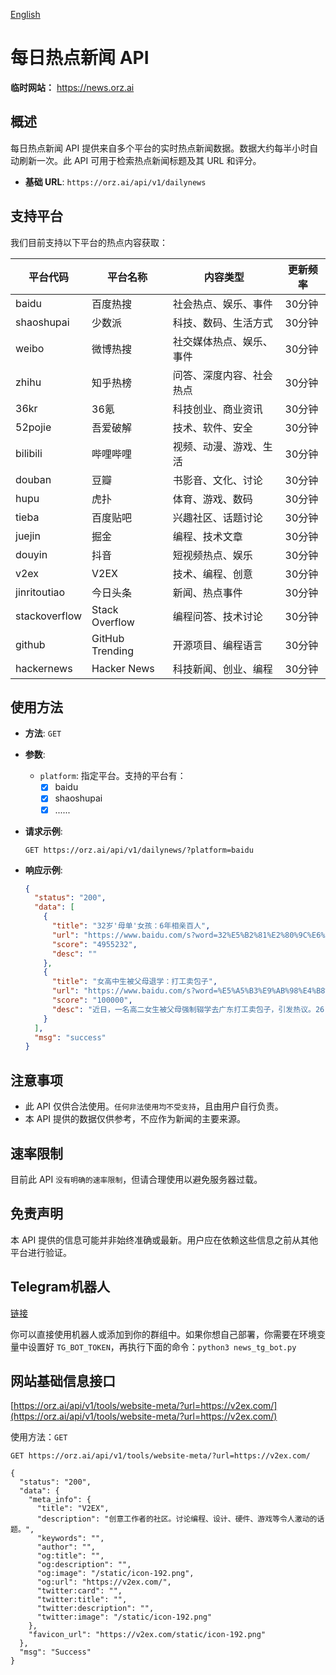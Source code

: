 [English](README_EN.md)

# 每日热点新闻 API

**临时网站：** https://news.orz.ai

## 概述

每日热点新闻 API 提供来自多个平台的实时热点新闻数据。数据大约每半小时自动刷新一次。此 API 可用于检索热点新闻标题及其 URL 和评分。

- **基础 URL**: `https://orz.ai/api/v1/dailynews`

## 支持平台

我们目前支持以下平台的热点内容获取：

| 平台代码 | 平台名称 | 内容类型 | 更新频率 |
|----------|----------|----------|----------|
| baidu | 百度热搜 | 社会热点、娱乐、事件 | 30分钟 |
| shaoshupai | 少数派 | 科技、数码、生活方式 | 30分钟 |
| weibo | 微博热搜 | 社交媒体热点、娱乐、事件 | 30分钟 |
| zhihu | 知乎热榜 | 问答、深度内容、社会热点 | 30分钟 |
| 36kr | 36氪 | 科技创业、商业资讯 | 30分钟 |
| 52pojie | 吾爱破解 | 技术、软件、安全 | 30分钟 |
| bilibili | 哔哩哔哩 | 视频、动漫、游戏、生活 | 30分钟 |
| douban | 豆瓣 | 书影音、文化、讨论 | 30分钟 |
| hupu | 虎扑 | 体育、游戏、数码 | 30分钟 |
| tieba | 百度贴吧 | 兴趣社区、话题讨论 | 30分钟 |
| juejin | 掘金 | 编程、技术文章 | 30分钟 |
| douyin | 抖音 | 短视频热点、娱乐 | 30分钟 |
| v2ex | V2EX | 技术、编程、创意 | 30分钟 |
| jinritoutiao | 今日头条 | 新闻、热点事件 | 30分钟 |
| stackoverflow | Stack Overflow | 编程问答、技术讨论 | 30分钟 |
| github | GitHub Trending | 开源项目、编程语言 | 30分钟 |
| hackernews | Hacker News | 科技新闻、创业、编程 | 30分钟 |

## 使用方法

- **方法**: `GET`
- **参数**:
  - `platform`: 指定平台。支持的平台有：
    - [x] baidu
    - [x] shaoshupai
    - [x] ......

- **请求示例**:
  ```shell
  GET https://orz.ai/api/v1/dailynews/?platform=baidu
  ```

- **响应示例**:
  ```json
  {
    "status": "200",
    "data": [
      {
        "title": "32岁'母单'女孩：6年相亲百人",
        "url": "https://www.baidu.com/s?word=32%E5%B2%81%E2%80%9C%E6%AF%8D%E5%8D%95%E2%80%9D%E5%A5%B3%E5%AD%A9%EF%BC%9A6%E5%B9%B4%E7%9B%B8%E4%BA%B2%E7%99%BE%E4%BA%BA&sa=fyb_news",
        "score": "4955232",
        "desc": ""
      },
      {
        "title": "女高中生被父母退学：打工卖包子",
        "url": "https://www.baidu.com/s?word=%E5%A5%B3%E9%AB%98%E4%B8%AD%E7%94%9F%E8%A2%AB%E7%88%B6%E6%AF%8D%E9%80%80%E5%AD%A6%EF%BC%9A%E6%89%93%E5%B7%A5%E5%8D%96%E5%8C%85%E5%AD%90&sa=fyb_news",
        "score": "100000",
        "desc": "近日，一名高二女生被父母强制辍学去广东打工卖包子，引发热议。26日，当地教育局回应：已经妥善处理了，女生已复学。"
      }
    ],
    "msg": "success"
  }
  ```

## 注意事项

- 此 API 仅供合法使用。`任何非法使用均不受支持`，且由用户自行负责。
- 本 API 提供的数据仅供参考，不应作为新闻的主要来源。

## 速率限制

目前此 API `没有明确的速率限制`，但请合理使用以避免服务器过载。

## 免责声明

本 API 提供的信息可能并非始终准确或最新。用户应在依赖这些信息之前从其他平台进行验证。


## Telegram机器人
[链接](https://t.me/SpaceWatcherBot)

你可以直接使用机器人或添加到你的群组中。如果你想自己部署，你需要在环境变量中设置好 `TG_BOT_TOKEN`，再执行下面的命令：`python3 news_tg_bot.py`

## 网站基础信息接口

[https://orz.ai/api/v1/tools/website-meta/?url=https://v2ex.com/](https://orz.ai/api/v1/tools/website-meta/?url=https://v2ex.com/)

使用方法：`GET`
```shell
GET https://orz.ai/api/v1/tools/website-meta/?url=https://v2ex.com/

{
  "status": "200",
  "data": {
    "meta_info": {
      "title": "V2EX",
      "description": "创意工作者的社区。讨论编程、设计、硬件、游戏等令人激动的话题。",
      "keywords": "",
      "author": "",
      "og:title": "",
      "og:description": "",
      "og:image": "/static/icon-192.png",
      "og:url": "https://v2ex.com/",
      "twitter:card": "",
      "twitter:title": "",
      "twitter:description": "",
      "twitter:image": "/static/icon-192.png"
    },
    "favicon_url": "https://v2ex.com/static/icon-192.png"
  },
  "msg": "Success"
}
